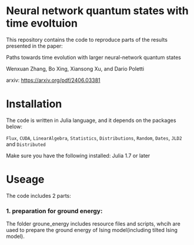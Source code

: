 
# Neural network quantum states with time evoltuion
This repository contains the code to reproduce parts of the results presented in the paper:

Paths towards time evolution with larger neural-network quantum states

Wenxuan Zhang, Bo Xing, Xiansong Xu, and Dario Poletti

arxiv: https://arxiv.org/pdf/2406.03381

# Installation

The code is written in Julia language, and it depends on the packages below: 

`Flux`, `CUDA`, `LinearAlgebra`, `Statistics`, `Distributions`, `Random`, `Dates`, `JLD2` and `Distributed`

Make sure you have the following installed: Julia 1.7 or later

# Useage

The code includes 2 parts:
### 1. preparation for ground energy:
The folder groune_energy includes resource files and scripts, whcih are uaed to prepare the ground energy of Ising model(including tilted Ising model).




